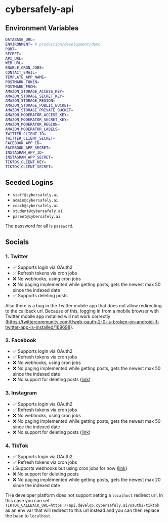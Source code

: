 # cybersafely-api

## Environment Variables

```bash
DATABASE_URL=
ENVIRONMENT= # production/development/demo
PORT=
SECRET=
API_URL=
WEB_URL=
ENABLE_CRON_JOBS=
CONTACT_EMAIL=
TEMPLATE_APP_NAME=
POSTMARK_TOKEN=
POSTMARK_FROM=
AMAZON_STORAGE_ACCESS_KEY=
AMAZON_STORAGE_SECRET_KEY=
AMAZON_STORAGE_REGION=
AMAZON_STORAGE_PUBLIC_BUCKET=
AMAZON_STORAGE_PRIVATE_BUCKET=
AMAZON_MODERATOR_ACCESS_KEY=
AMAZON_MODERATOR_SECRET_KEY=
AMAZON_MODERATOR_REGION=
AMAZON_MODERATOR_LABELS=
TWITTER_CLIENT_ID=
TWITTER_CLIENT_SECRET=
FACEBOOK_APP_ID=
FACEBOOK_APP_SECRET=
INSTAGRAM_APP_ID=
INSTAGRAM_APP_SECRET=
TIKTOK_CLIENT_KEY=
TIKTOK_CLIENT_SECRET=
```

## Seeded Logins

- `staff@cybersafely.ai`
- `admin@cybersafely.ai`
- `coach@cybersafely.ai`
- `student@cybersafely.ai`
- `parent@cybersafely.ai`

The password for all is `password`.

## Socials

### 1. Twitter

- ✅ Supports login via OAuth2
- ✅ Refresh tokens via cron jobs
- ❌ No webhooks, using cron jobs
- ❌ No paging implemented while getting posts, gets the newest max 50 since the indexed date
- ✅ Supports deleting posts

Also there is a bug in the Twitter mobile app that does not allow redirecting to the callback url. Because of this, logging in from a mobile browser with Twitter mobile app installed will not work correctly (https://twittercommunity.com/t/web-oauth-2-0-is-broken-on-android-if-twitter-app-is-installed/169698).

### 2. Facebook

- ✅ Supports login via OAuth2
- ✅ Refresh tokens via cron jobs
- ❌ No webhooks, using cron jobs
- ❌ No paging implemented while getting posts, gets the newest max 50 since the indexed date
- ❌ No support for deleting posts ([link](https://developers.facebook.com/docs/graph-api/reference/v17.0/user/posts))


### 3. Instagram

- ✅ Supports login via OAuth2
- ✅ Refresh tokens via cron jobs
- ❌ No webhooks, using cron jobs
- ❌ No paging implemented while getting posts, gets the newest max 50 since the indexed date
- ❌ No support for deleting posts ([link](https://developers.facebook.com/docs/instagram-api/reference/ig-media))

### 4. TikTok

- ✅ Supports login via OAuth2
- ✅ Refresh tokens via cron jobs
- ℹ️ Supports webhooks but using cron jobs for now ([link](https://developers.tiktok.com/doc/webhooks-overview/))
- ❌ No support for deleting posts
- ❌ No paging implemented while getting posts, gets the newest max 20 since the indexed date

THe developer platform does not support setting a `localhost` redirect url. In this case you can set `TIKTOK_CALLBACK_URL=https://api.develop.cybersafely.ai/oauth2/tiktok` as an env var that will redirect to this url instead and you can then replace the base to `localhost`.
